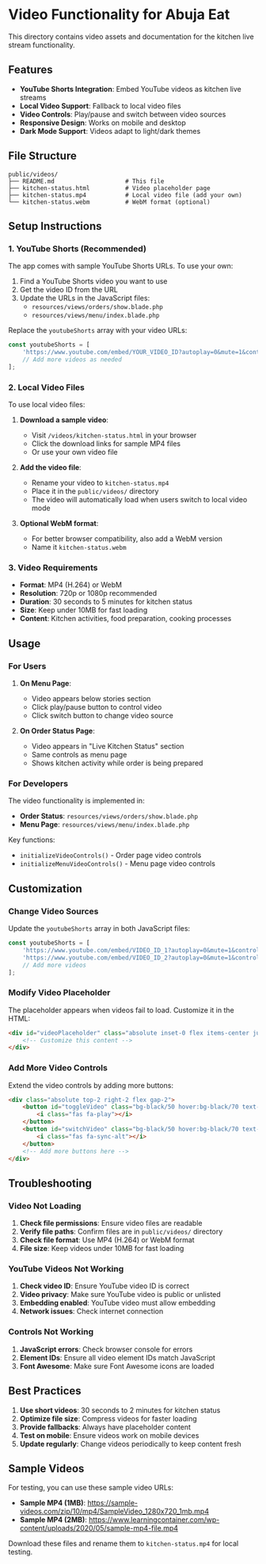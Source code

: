 # Video Functionality for Abuja Eat

This directory contains video assets and documentation for the kitchen live stream functionality.

## Features

- **YouTube Shorts Integration**: Embed YouTube videos as kitchen live streams
- **Local Video Support**: Fallback to local video files
- **Video Controls**: Play/pause and switch between video sources
- **Responsive Design**: Works on mobile and desktop
- **Dark Mode Support**: Videos adapt to light/dark themes

## File Structure

```
public/videos/
├── README.md                    # This file
├── kitchen-status.html          # Video placeholder page
├── kitchen-status.mp4           # Local video file (add your own)
└── kitchen-status.webm          # WebM format (optional)
```

## Setup Instructions

### 1. YouTube Shorts (Recommended)

The app comes with sample YouTube Shorts URLs. To use your own:

1. Find a YouTube Shorts video you want to use
2. Get the video ID from the URL
3. Update the URLs in the JavaScript files:
   - `resources/views/orders/show.blade.php`
   - `resources/views/menu/index.blade.php`

Replace the `youtubeShorts` array with your video URLs:

```javascript
const youtubeShorts = [
    'https://www.youtube.com/embed/YOUR_VIDEO_ID?autoplay=0&mute=1&controls=1&rel=0&modestbranding=1',
    // Add more videos as needed
];
```

### 2. Local Video Files

To use local video files:

1. **Download a sample video**:
   - Visit `/videos/kitchen-status.html` in your browser
   - Click the download links for sample MP4 files
   - Or use your own video file

2. **Add the video file**:
   - Rename your video to `kitchen-status.mp4`
   - Place it in the `public/videos/` directory
   - The video will automatically load when users switch to local video mode

3. **Optional WebM format**:
   - For better browser compatibility, also add a WebM version
   - Name it `kitchen-status.webm`

### 3. Video Requirements

- **Format**: MP4 (H.264) or WebM
- **Resolution**: 720p or 1080p recommended
- **Duration**: 30 seconds to 5 minutes for kitchen status
- **Size**: Keep under 10MB for fast loading
- **Content**: Kitchen activities, food preparation, cooking processes

## Usage

### For Users

1. **On Menu Page**: 
   - Video appears below stories section
   - Click play/pause button to control video
   - Click switch button to change video source

2. **On Order Status Page**:
   - Video appears in "Live Kitchen Status" section
   - Same controls as menu page
   - Shows kitchen activity while order is being prepared

### For Developers

The video functionality is implemented in:

- **Order Status**: `resources/views/orders/show.blade.php`
- **Menu Page**: `resources/views/menu/index.blade.php`

Key functions:
- `initializeVideoControls()` - Order page video controls
- `initializeMenuVideoControls()` - Menu page video controls

## Customization

### Change Video Sources

Update the `youtubeShorts` array in both JavaScript files:

```javascript
const youtubeShorts = [
    'https://www.youtube.com/embed/VIDEO_ID_1?autoplay=0&mute=1&controls=1&rel=0&modestbranding=1',
    'https://www.youtube.com/embed/VIDEO_ID_2?autoplay=0&mute=1&controls=1&rel=0&modestbranding=1',
    // Add more videos
];
```

### Modify Video Placeholder

The placeholder appears when videos fail to load. Customize it in the HTML:

```html
<div id="videoPlaceholder" class="absolute inset-0 flex items-center justify-center bg-gradient-to-br from-orange-100 to-yellow-100">
    <!-- Customize this content -->
</div>
```

### Add More Video Controls

Extend the video controls by adding more buttons:

```html
<div class="absolute top-2 right-2 flex gap-2">
    <button id="toggleVideo" class="bg-black/50 hover:bg-black/70 text-white p-2 rounded-full">
        <i class="fas fa-play"></i>
    </button>
    <button id="switchVideo" class="bg-black/50 hover:bg-black/70 text-white p-2 rounded-full">
        <i class="fas fa-sync-alt"></i>
    </button>
    <!-- Add more buttons here -->
</div>
```

## Troubleshooting

### Video Not Loading

1. **Check file permissions**: Ensure video files are readable
2. **Verify file paths**: Confirm files are in `public/videos/` directory
3. **Check file format**: Use MP4 (H.264) or WebM format
4. **File size**: Keep videos under 10MB for fast loading

### YouTube Videos Not Working

1. **Check video ID**: Ensure YouTube video ID is correct
2. **Video privacy**: Make sure YouTube video is public or unlisted
3. **Embedding enabled**: YouTube video must allow embedding
4. **Network issues**: Check internet connection

### Controls Not Working

1. **JavaScript errors**: Check browser console for errors
2. **Element IDs**: Ensure all video element IDs match JavaScript
3. **Font Awesome**: Make sure Font Awesome icons are loaded

## Best Practices

1. **Use short videos**: 30 seconds to 2 minutes for kitchen status
2. **Optimize file size**: Compress videos for faster loading
3. **Provide fallbacks**: Always have placeholder content
4. **Test on mobile**: Ensure videos work on mobile devices
5. **Update regularly**: Change videos periodically to keep content fresh

## Sample Videos

For testing, you can use these sample video URLs:

- **Sample MP4 (1MB)**: https://sample-videos.com/zip/10/mp4/SampleVideo_1280x720_1mb.mp4
- **Sample MP4 (2MB)**: https://www.learningcontainer.com/wp-content/uploads/2020/05/sample-mp4-file.mp4

Download these files and rename them to `kitchen-status.mp4` for local testing. 